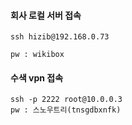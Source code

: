 #### 회사 로컬 서버 접속
```less
ssh hizib@192.168.0.73

pw : wikibox
```

#### 수색 vpn 접속

```less
ssh -p 2222 root@10.0.0.3
pw : 스노우트리(tnsgdbxnfk)
```








